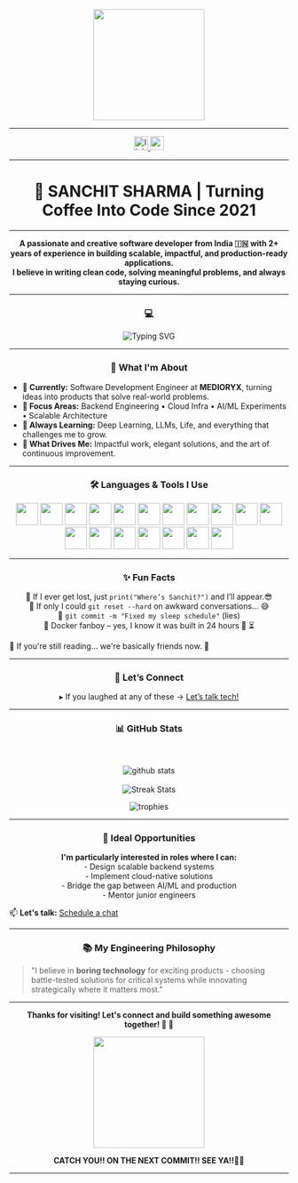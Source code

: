 <div align="center">
  <img height="200" src="https://github.com/raghavk16/raghavk16/raw/master/coderman.gif" />
</div>

---

<div align="center">
  <a href="https://www.linkedin.com/in/sanchit-sharma-0268ba1ba/" target="_blank">
    <img src="https://img.shields.io/static/v1?message=LinkedIn&logo=linkedin&label=&color=0077B5&logoColor=white&labelColor=&style=for-the-badge" height="25" alt="linkedin logo" />
  </a>
  <a href="mailto:sharmasanchit31@gmail.com" target="_blank">
    <img src="https://img.shields.io/static/v1?message=Gmail&logo=gmail&label=&color=D14836&logoColor=white&labelColor=&style=for-the-badge" height="25" alt="gmail logo" />
  </a>
</div>

---

<h1 align="center"><b>🚀 SANCHIT SHARMA | Turning Coffee Into Code Since 2021</b></h1>

---

<p align="center">
  <b>A passionate and creative software developer from India 🇮🇳 with 2+ years of experience in building scalable, impactful, and production-ready applications.</b><br>
  <b>I believe in writing clean code, solving meaningful problems, and always staying curious.</b>
</p>

---

<h3 align="center"><b> 💻 </b></h3>

<div align="center">
  <img src="https://readme-typing-svg.demolab.com?font=Fira+Code&duration=3000&pause=1000&color=FFFFFF&center=true&width=435&lines=Code.+Sleep.+Refactor.+Repeat.;Let's+build+something+cool+together!" alt="Typing SVG" />
</div>

---

<h3 align="center"><b>🚀 What I'm About</b></h3>

<ul>
  <li><b>💼 Currently:</b> Software Development Engineer at <b>MEDIORYX</b>, turning ideas into products that solve real-world problems.</li>
  <li><b>🎯 Focus Areas:</b> Backend Engineering • Cloud Infra • AI/ML Experiments • Scalable Architecture</li>
  <li><b>📖 Always Learning:</b> Deep Learning, LLMs, Life, and everything that challenges me to grow.</li>
  <li><b>🧠 What Drives Me:</b> Impactful work, elegant solutions, and the art of continuous improvement.</li>
</ul>

---

<h3 align="center"><b>🛠 Languages & Tools I Use</b></h3>

<div align="center">
  <img src="https://cdn.jsdelivr.net/gh/devicons/devicon/icons/python/python-original.svg" height="40" />
  <img src="https://cdn.jsdelivr.net/gh/devicons/devicon/icons/cplusplus/cplusplus-original.svg" height="40" />
  <img src="https://cdn.jsdelivr.net/gh/devicons/devicon/icons/docker/docker-plain-wordmark.svg" height="40" />
  <img src="https://cdn.simpleicons.org/amazonwebservices/FF9900" height="40" />
  <img src="https://cdn.jsdelivr.net/gh/devicons/devicon/icons/kubernetes/kubernetes-plain.svg" height="40" />
  <img src="https://cdn.simpleicons.org/anaconda/44A833" height="40" />
  <img src="https://cdn.jsdelivr.net/gh/devicons/devicon/icons/git/git-original.svg" height="40" />
  <img src="https://cdn.jsdelivr.net/gh/devicons/devicon/icons/linux/linux-original.svg" height="40" />
  <img src="https://cdn.jsdelivr.net/gh/devicons/devicon/icons/numpy/numpy-original.svg" height="40" />
  <img src="https://cdn.jsdelivr.net/gh/devicons/devicon/icons/tensorflow/tensorflow-original.svg" height="40" />
  <img src="https://cdn.jsdelivr.net/gh/devicons/devicon/icons/mongodb/mongodb-original.svg" height="40" />
  <img src="https://cdn.jsdelivr.net/gh/devicons/devicon/icons/django/django-plain.svg" height="40" />
  <img src="https://cdn.jsdelivr.net/gh/devicons/devicon/icons/googlecloud/googlecloud-original.svg" height="40" />
  <img src="https://cdn.simpleicons.org/pytorch/EE4C2C" height="40" />
  <img src="https://img.shields.io/badge/pandas-150458?logo=pandas&logoColor=white&style=for-the-badge" height="40" />
  <img src="https://skillicons.dev/icons?i=visualstudio" height="40" />
  <img src="https://img.shields.io/badge/GitHub-181717?logo=github&logoColor=white&style=for-the-badge" height="40" />
  <img src="https://img.shields.io/badge/GitLab-FC6D26?logo=gitlab&logoColor=black&style=for-the-badge" height="40" />
</div>

---

<h3 align="center"><b>✨ Fun Facts</b></h3>

<p align="center">
  🌟 If I ever get lost, just <code>print("Where’s Sanchit?")</code> and I’ll appear.😎<br>
  🌟 If only I could <code>git reset --hard</code> on awkward conversations… 😅<br>
  🌟 <code>git commit -m "Fixed my sleep schedule"</code> (lies)<BR>
  🌟 Docker fanboy – yes, I know it was built in 24 hours 🐳 ⏳<br>
  
  🌟 If you're still reading... we're basically friends now. 🤝
</p>


---

<h3 align="center"><b>🤝 Let’s Connect</b></h3>
<p align="center">
 ▸ If you laughed at any of these → <a href="mailto:sharmasanchit31@gmail.com" title="sharmasanchit31@gmail.com">Let’s talk tech!</a>
</p>

---

<h3 align="center"><b>📊 GitHub Stats</b></h3>

<p align="center">
  <br><br>
  <img src="https://github-readme-stats.vercel.app/api?username=sanchit0055&show_icons=true&locale=en&theme=radical" alt="github stats" />
  <br><br>
   <img src="https://github-readme-streak-stats.herokuapp.com/?user=sanchit0055&theme=tokyonight" alt="Streak Stats" />
  <br>
</p>

<p align="center">
  <img src="https://github-profile-trophy.vercel.app/?username=sanchit0055&theme=onedark&row=2&column=4" alt="trophies" />
</p>

---


<h3 align="center">💼 Ideal Opportunities</h3>
<p align="center">
 <b>I'm particularly interested in roles where I can:</b><br>
   - Design scalable backend systems<br>
   - Implement cloud-native solutions<br>
         - Bridge the gap between AI/ML and production<br>
   - Mentor junior engineers
</p>

📫 **Let's talk:** [Schedule a chat](https://calendly.com/yourlink)

---

<h3 align="center">📚 My Engineering Philosophy</h3>

> "I believe in **boring technology** for exciting products - 
> choosing battle-tested solutions for critical systems while 
> innovating strategically where it matters most."

---

<p align="center"><b>Thanks for visiting! Let's connect and build something awesome together! 🚀 🚀</b></p>

<div align="center">
  <img height="200" src="https://c.tenor.com/SsK8Z3td5uYAAAAd/tenor.gif" />
</div>



<p align="center"><b>CATCH YOU!! ON THE NEXT COMMIT!! SEE YA!!✌🏻</b></p>

---
